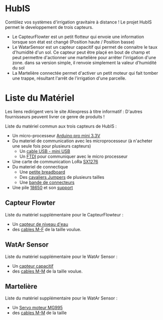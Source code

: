 # HubIS
Contôlez vos systèmes d'irrigation gravitaire à distance ! Le projet HubIS permet le developpement de trois capteurs. 
- Le CapteurFlowter est un petit flotteur qui envoie une information lorsque son état est changé (Position haute / Position basse)
- Le WatarSensor est un capteur capacitif qui permet de connaitre le taux d'humidité d'un sol. Ce capteur peut être plaçé en bout de champ et peut permettre d'actionner une martelière pour arrêter l'irrigation d'une zone. dans sa version simple, il renvoie simplement la valeur d'humidité du sol
- La Martelière connectée permet d'activer un petit moteur qui fait tomber une trappe, résultant l'arrêt de l'irrigation d'une parcelle.

# Liste du Matériel
Les liens redirigent vers le site Aliexpress à titre informatif : D'autres fournisseurs peuvent livrer ce genre de produits ! 

Liste du matériel commun aux trois capteurs de HubIS : 

- Un micro-processeur [Arduino pro mini 3.3V](https://fr.aliexpress.com/item/32821902128.html?spm=a2g0o.productlist.0.0.4ea83f60h7JWI0&algo_pvid=38e1b424-35ff-425a-a42c-1276408fff65&algo_exp_id=38e1b424-35ff-425a-a42c-1276408fff65-1&pdp_ext_f=%7B%22sku_id%22%3A%2267225925113%22%7D&pdp_pi=-1%3B4.08%3B-1%3B-1%40salePrice%3BEUR%3Bsearch-mainSearch)
- Du materiel de communication avec les microprocesseur (à n'acheter une seule fois pour plusieurs capteurs)
  - Un [cable USB - mini USB](https://fr.aliexpress.com/item/1005002978737000.html?spm=a2g0o.productlist.0.0.3e595de2S3YILW&algo_pvid=46864e2f-e3f6-4c67-8893-587e3655681b&algo_exp_id=46864e2f-e3f6-4c67-8893-587e3655681b-0&pdp_ext_f=%7B%22sku_id%22%3A%2212000023042444119%22%7D&pdp_pi=-1%3B1.6%3B-1%3B65%40salePrice%3BEUR%3Bsearch-mainSearch)
  - Un [FTDI](https://fr.aliexpress.com/item/32460118879.html?spm=a2g0o.productlist.0.0.663d6dd2k0WBFN&algo_pvid=a27a1804-25ef-4cca-ac79-6b0babefaff3&algo_exp_id=a27a1804-25ef-4cca-ac79-6b0babefaff3-0&pdp_ext_f=%7B%22sku_id%22%3A%2257041576669%22%7D&pdp_pi=-1%3B1.33%3B-1%3B-1%40salePrice%3BEUR%3Bsearch-mainSearch) pour communiquer avec le micro processeur
- Une carte de communication LoRa [SX1276](https://fr.aliexpress.com/item/4000180826939.html?spm=a2g0o.productlist.0.0.159530acIDSYuy&algo_pvid=6043410b-5fe4-4dfb-9c6f-4f6f0008d24f&algo_exp_id=6043410b-5fe4-4dfb-9c6f-4f6f0008d24f-7&pdp_ext_f=%7B%22sku_id%22%3A%2210000000658383494%22%7D&pdp_pi=-1%3B3.81%3B-1%3B-1%40salePrice%3BEUR%3Bsearch-mainSearch)
- Du materiel de connectique
  - Une [petite breadboard](https://fr.aliexpress.com/item/32711841420.html?spm=a2g0o.productlist.0.0.55c12a6b0FZJQz&algo_pvid=4be2dec8-bf95-4407-8ff7-9a93c33605ad&algo_exp_id=4be2dec8-bf95-4407-8ff7-9a93c33605ad-1&pdp_ext_f=%7B%22sku_id%22%3A%2260928567388%22%7D&pdp_pi=-1%3B1.02%3B-1%3B-1%40salePrice%3BEUR%3Bsearch-mainSearch)
  - Des [cavaliers Jumpers](https://fr.aliexpress.com/item/1005002828254543.html?spm=a2g0o.productlist.0.0.293f4868ss5eVs&algo_pvid=bdf5d51c-405a-43b1-a0ad-a34bbc6cb9cf&algo_exp_id=bdf5d51c-405a-43b1-a0ad-a34bbc6cb9cf-1&pdp_ext_f=%7B%22sku_id%22%3A%2212000022367973906%22%7D&pdp_pi=-1%3B4.7%3B-1%3B156%40salePrice%3BEUR%3Bsearch-mainSearch) de plusieurs tailles
  - Une [bande de connecteurs](https://fr.aliexpress.com/item/32651418137.html?gatewayAdapt=glo2fra&spm=a2g0o.order_list.0.0.21ef5e5bOSVfyT)
- Une pile [18650](https://fr.aliexpress.com/item/32807032859.html?spm=a2g0o.productlist.0.0.2af63abbDiq71g&algo_pvid=2e3a3c09-991c-4c4f-8f64-7eb89c567085&algo_exp_id=2e3a3c09-991c-4c4f-8f64-7eb89c567085-0&pdp_ext_f=%7B%22sku_id%22%3A%2265139771902%22%7D&pdp_pi=-1%3B4.89%3B-1%3B-1%40salePrice%3BEUR%3Bsearch-mainSearch) et son [support](https://fr.aliexpress.com/item/1005001707889794.html?gatewayAdapt=glo2fra&spm=a2g0o.order_list.0.0.21ef5e5blPeHAN)

## Capteur Flowter
Liste du matériel supplémentaire pour le CapteurFlowteur : 

- Un [capteur de niveau d'eau](https://fr.aliexpress.com/item/32988554390.html?spm=a2g0o.productlist.0.0.39392ec7R3YW7m&algo_pvid=6bbe5437-b904-494b-9c8b-3d9ff1c7bcac&algo_exp_id=6bbe5437-b904-494b-9c8b-3d9ff1c7bcac-0&pdp_ext_f=%7B%22sku_id%22%3A%2266845333367%22%7D&pdp_pi=-1%3B0.84%3B-1%3B-1%40salePrice%3BEUR%3Bsearch-mainSearch)
- des [cables M-F](https://fr.aliexpress.com/item/32951870747.html?spm=a2g0o.productlist.0.0.74cf7188db3v8I&algo_pvid=0ce807a8-74d8-4064-bd64-870e37476d28&algo_exp_id=0ce807a8-74d8-4064-bd64-870e37476d28-5&pdp_ext_f=%7B%22sku_id%22%3A%2266291478012%22%7D&pdp_pi=-1%3B1.0%3B-1%3B-1%40salePrice%3BEUR%3Bsearch-mainSearch) de la taille voulue.

## WatAr Sensor
Liste du matériel supplémentaire pour le WatAr Sensor : 

- Un [capteur capacitif](https://fr.aliexpress.com/item/32908693444.html?spm=a2g0o.productlist.0.0.68065411IokKyO&algo_pvid=4752ace8-302a-4c14-967f-84619b11e580&algo_exp_id=4752ace8-302a-4c14-967f-84619b11e580-2&pdp_ext_f=%7B%22sku_id%22%3A%2210000001112702586%22%7D&pdp_pi=-1%3B0.75%3B-1%3B-1%40salePrice%3BEUR%3Bsearch-mainSearch)
- des [cables M-M](https://fr.aliexpress.com/item/32951870747.html?spm=a2g0o.productlist.0.0.74cf7188db3v8I&algo_pvid=0ce807a8-74d8-4064-bd64-870e37476d28&algo_exp_id=0ce807a8-74d8-4064-bd64-870e37476d28-5&pdp_ext_f=%7B%22sku_id%22%3A%2266291478012%22%7D&pdp_pi=-1%3B1.0%3B-1%3B-1%40salePrice%3BEUR%3Bsearch-mainSearch) de la taille voulue.

## Martelière
Liste du matériel supplémentaire pour le WatAr Sensor : 

- Un [Servo moteur MG995](https://fr.aliexpress.com/item/1005002401494033.html?spm=a2g0o.productlist.0.0.729f3827t6kegM&algo_pvid=07dc4806-fb75-4148-aae9-bd0ffd82331a&algo_exp_id=07dc4806-fb75-4148-aae9-bd0ffd82331a-7&pdp_ext_f=%7B%22sku_id%22%3A%2212000020531533064%22%7D&pdp_pi=-1%3B3.78%3B-1%3B187%40salePrice%3BEUR%3Bsearch-mainSearch)
- des [cables M-M](https://fr.aliexpress.com/item/32951870747.html?spm=a2g0o.productlist.0.0.74cf7188db3v8I&algo_pvid=0ce807a8-74d8-4064-bd64-870e37476d28&algo_exp_id=0ce807a8-74d8-4064-bd64-870e37476d28-5&pdp_ext_f=%7B%22sku_id%22%3A%2266291478012%22%7D&pdp_pi=-1%3B1.0%3B-1%3B-1%40salePrice%3BEUR%3Bsearch-mainSearch) de la taille 
